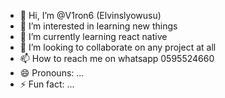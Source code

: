 - 👋 Hi, I’m @V1ron6 (Elvinslyowusu)
- 👀 I’m interested in learning new things
- 🌱 I’m currently learning react native
- 💞️ I’m looking to collaborate on any project at all
- 📫 How to reach me on whatsapp 0595524660
- 😄 Pronouns: ...
- ⚡ Fun fact: ...

<!---
V1ron6/V1ron6 is a ✨ special ✨ repository because its `README.md` (this file) appears on your GitHub profile.
You can click the Preview link to take a look at your changes.
--->
